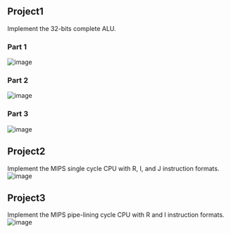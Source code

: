 ## Project1
Implement the 32-bits complete ALU.
### Part 1
![image](https://github.com/KunSheng-Liu/MIPS-CPU/assets/65661575/0c217047-df7f-4b04-8fe0-a9c9a574725f)

### Part 2
![image](https://github.com/KunSheng-Liu/MIPS-CPU/assets/65661575/03bf4d8f-c93d-46dd-a1d4-3077f4b2cc99)

### Part 3
![image](https://github.com/KunSheng-Liu/MIPS-CPU/assets/65661575/93d5e1db-fc5b-48c4-a4a4-0729aa2b0362)

## Project2
Implement the MIPS single cycle CPU with R, I, and J instruction formats.
![image](https://github.com/KunSheng-Liu/MIPS-CPU/assets/65661575/ceac05d7-f9d1-4b88-ac48-c6f49cb9c08a)

## Project3
Implement the MIPS pipe-lining cycle CPU with R and I instruction formats.
![image](https://github.com/KunSheng-Liu/MIPS-CPU/assets/65661575/050f373b-35a1-4410-b7a0-333356aedec3)
